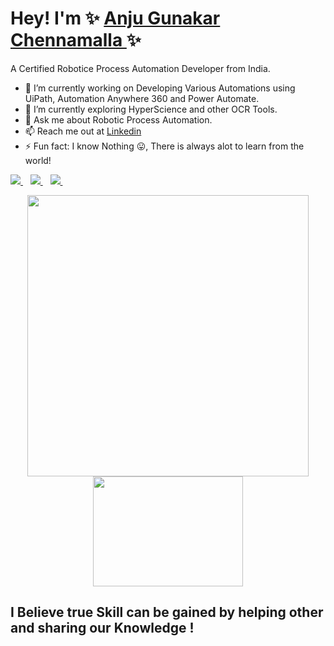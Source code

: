 

<!--
**anjugunakar/anjugunakar** is a ✨ _special_ ✨ repository because its `README.md` (this file) appears on your GitHub profile.

Here are some ideas to get you started:

- 🔭 I’m currently working on ...
- 🌱 I’m currently learning ...
- 👯 I’m looking to collaborate on ...
- 🤔 I’m looking for help with ...
- 💬 Ask me about ...
- 📫 How to reach me: ...
- 😄 Pronouns: ...
- ⚡ Fun fact: ...
-->


<h1 align='left'>
 Hey!  I'm  ✨ <a href="https://gunakarchennamalla.netlify.app/">
  Anju Gunakar Chennamalla </a> ✨
</h1>
<p align='left'>
  A Certified Robotice Process Automation Developer from India.
</p>

- 🔭  I’m currently working on Developing Various Automations using UiPath, Automation Anywhere 360 and Power Automate.
- 🌱  I’m currently exploring HyperScience and other OCR Tools.
- 💬 Ask me about Robotic Process Automation.
- 📫 Reach me out at [Linkedin](https://www.linkedin.com/in/anjugunakar/)
- ⚡ Fun fact: I know Nothing 😛, There is always alot to learn from the world!


<p align='left'>
 
  <a href="https://www.linkedin.com/in/anjugunakar/">
    <img src="https://img.shields.io/badge/linkedin-%230077B5.svg?&style=for-the-badge&logo=linkedin&logoColor=white" />
  </a>&nbsp;&nbsp;
  <a href="https://instagram.com/anjugunakar">
    <img src="https://img.shields.io/badge/instagram-%23E4405F.svg?&style=for-the-badge&logo=instagram&logoColor=white" />        
  </a>&nbsp;&nbsp;
  <a href="https://twitter.com/anjugunakar">
    <img src="https://img.shields.io/badge/twitter-%231DA1F2.svg?&style=for-the-badge&logo=twitter&logoColor=white" />        
  </a>&nbsp;&nbsp;
  
</p>
<p align='Center'>
  <a><img src="https://github-readme-stats.vercel.app/api?username=anjugunakar&theme=highcontrast&show_icons=true&count_private=true" width="450"></a>
  <a><img src="https://github-readme-stats.vercel.app/api/top-langs/?username=anjugunakar&theme=highcontrast" width="240" height="176"></a>
</p>
<h2 align='left'>
  I Believe true Skill can be gained by helping other and sharing our Knowledge !
</h2>
